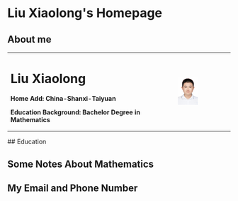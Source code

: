 # Liu Xiaolong's Homepage
## About me
<table border="0">
  <tr>
    <td width="75%">
      <h1>Liu Xiaolong</h1>
      <p><b>Home Add: China-Shanxi-Taiyuan</b></p>
      <p><b>Education Background: Bachelor Degree in Mathematics</b></p>
    </td>
    <td width="25%">
      <img src="/MyPhoto.jpg" width="40%"> 
    </td>
  </tr>
</table>
## Education

## Some Notes About Mathematics

## My Email and Phone Number
